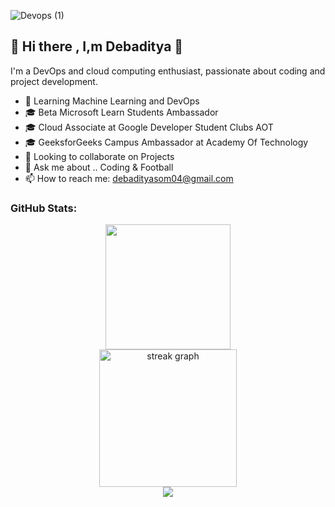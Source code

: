 ![Devops (1)](https://github.com/user-attachments/assets/4ac76afc-0fcd-4d12-9f75-5be25e971b7f)


## 👋 Hi there , I,m Debaditya 👋

 I'm a DevOps and cloud computing enthusiast, passionate about coding and project development.


- 🌱 Learning Machine Learning and DevOps
- 🎓 Beta Microsoft Learn Students Ambassador
- 🎓 Cloud Associate at Google Developer Student Clubs AOT 
- 🎓 GeeksforGeeks Campus Ambassador at Academy Of Technology 
- 👯 Looking to collaborate on Projects
- 💬 Ask me about .. Coding & Football   
- 📫 How to reach me: debadityasom04@gmail.com
 
 ### GitHub Stats:
 
<div align="center"> 
 
<img height=200  src="https://github-readme-stats.vercel.app/api?username=debaditya-som&show_icons=true&rank_icon=github&theme=highcontrast&card_width=320" />
</div>
<div align="center">
  <img src="https://streak-stats.demolab.com?user=debaditya-som&locale=en&mode=daily&theme=highcontrast&hide_border=false&border_radius=5&order=3" height="220" alt="streak graph"  />

<div>
 <img src="https://github-profile-trophy.vercel.app/?username=debaditya-som&theme=dark_lover&column=3&margin-w=20&margin-h=15">
</div>
</div>
